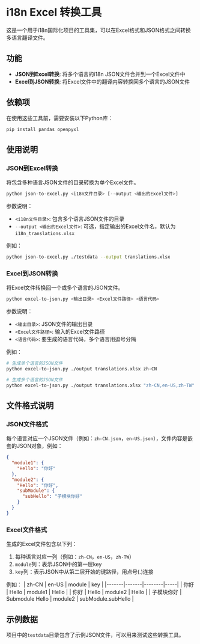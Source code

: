 # i18n Excel 转换工具

这是一个用于i18n国际化项目的工具集，可以在Excel格式和JSON格式之间转换多语言翻译文件。

## 功能

- **JSON到Excel转换**: 将多个语言的i18n JSON文件合并到一个Excel文件中
- **Excel到JSON转换**: 将Excel文件中的翻译内容转换回多个语言的JSON文件

## 依赖项

在使用这些工具前，需要安装以下Python库：

```bash
pip install pandas openpyxl
```

## 使用说明

### JSON到Excel转换

将包含多种语言JSON文件的目录转换为单个Excel文件。

```bash
python json-to-excel.py <i18n文件目录> [--output <输出的Excel文件>]
```

参数说明：
- `<i18n文件目录>`: 包含多个语言JSON文件的目录
- `--output <输出的Excel文件>`: 可选，指定输出的Excel文件名，默认为`i18n_translations.xlsx`

例如：
```bash
python json-to-excel.py ./testdata --output translations.xlsx
```

### Excel到JSON转换

将Excel文件转换回一个或多个语言的JSON文件。

```bash
python excel-to-json.py <输出目录> <Excel文件路径> <语言代码>
```

参数说明：
- `<输出目录>`: JSON文件的输出目录
- `<Excel文件路径>`: 输入的Excel文件路径
- `<语言代码>`: 要生成的语言代码，多个语言用逗号分隔

例如：
```bash
# 生成单个语言的JSON文件
python excel-to-json.py ./output translations.xlsx zh-CN

# 生成多个语言的JSON文件
python excel-to-json.py ./output translations.xlsx "zh-CN,en-US,zh-TW"
```

## 文件格式说明

### JSON文件格式

每个语言对应一个JSON文件（例如：`zh-CN.json`，`en-US.json`），文件内容是嵌套的JSON对象，例如：

```json
{
  "module1": {
    "Hello": "你好"
  },
  "module2": {
    "Hello": "你好",
    "subModule": {
      "subHello": "子模块你好"
    }
  }
}
```

### Excel文件格式

生成的Excel文件包含以下列：

1. 每种语言对应一列（例如：`zh-CN`，`en-US`，`zh-TW`）
2. `module`列：表示JSON中的第一层key
3. `key`列：表示JSON中从第二层开始的键路径，用点号(.)连接

例如：
| zh-CN | en-US | module | key |
|-------|-------|--------|-----|
| 你好 | Hello | module1 | Hello |
| 你好 | Hello | module2 | Hello |
| 子模块你好 | Submodule Hello | module2 | subModule.subHello |

## 示例数据

项目中的`testdata`目录包含了示例JSON文件，可以用来测试这些转换工具。 